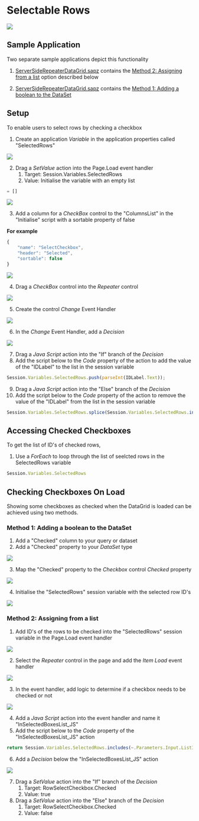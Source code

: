 # Selectable Rows

![](images/SelectedRowsView.gif)

## Sample Application
Two separate sample applications depict this functionality
1. [ServerSideRepeaterDataGrid.sapz](Stadium6/ServerSideRepeaterDataGrid.sapz?raw=true) contains the [Method 2: Assigning from a list](#method-2-assigning-from-a-list) option described below

2. [ServerSideRepeaterDataGrid.sapz](Stadium6/ServerSideRepeaterDataGrid.sapz?raw=true) contains the [Method 1: Adding a boolean to the DataSet](#method-1-adding-a-boolean-to-the-dataset)

## Setup

To enable users to select rows by checking a checkbox

1. Create an application *Variable* in the application properties called "SelectedRows"

![](images/CreateSessionVar.png)

2. Drag a *SetValue* action into the Page.Load event handler
   1. Target: Session.Variables.SelectedRows
   2. Value: Initialise the variable with an empty list
```javascript
= []
```

![](images/RowSelectInitEmptyList.png)

3. Add a column for a *CheckBox* control to the "ColumnsList" in the "Initialise" script with a sortable property of false

**For example**
```javascript
{
	"name": "SelectCheckbox",
	"header": "Selected",
	"sortable": false
}
```

![](images/ColumnsListAdd.png)

4. Drag a *CheckBox* control into the *Repeater* control

![](images/CheckBoxControl.png)

5. Create the control *Change* Event Handler

![](images/RowSelectChangeEvent.png)

6. In the *Change* Event Handler, add a *Decision*

![](images/RowSelectDecision.png)

7. Drag a *Java Script* action into the "If" branch of the *Decision*
8. Add the script below to the *Code* property of the action to add the value of the "IDLabel" to the list in the session variable

```javascript
Session.Variables.SelectedRows.push(parseInt(IDLabel.Text));
```

9. Drag a *Java Script* action into the "Else" branch of the *Decision*
10. Add the script below to the *Code* property of the action to remove the value of the "IDLabel" from the list in the session variable

```javascript
Session.Variables.SelectedRows.splice(Session.Variables.SelectedRows.indexOf(parseInt(IDLabel.Text)), 1);
```

## Accessing Checked Checkboxes
To get the list of ID's of checked rows, 

1. Use a *ForEach* to loop through the list of seelcted rows in the SelectedRows variable
```javascript
Session.Variables.SelectedRows
```

## Checking Checkboxes On Load

Showing some checkboxes as checked when the DataGrid is loaded can be achieved using two methods. 

### Method 1: Adding a boolean to the DataSet

1. Add a "Checked" column to your query or dataset
2. Add a "Checked" property to your *DataSet* type

![](images/CheckedInDataType.png)

3. Map the "Checked" property to the *Checkbox* control *Checked* property

![](images/CheckedMappedToCheckboxProp.png)

4. Initialise the "SelectedRows" session variable with the selected row ID's

![](images/SetSelectedSessionVar.png)

### Method 2: Assigning from a list

1. Add ID's of the rows to be checked into the "SelectedRows" session variable in the Page.Load event handler

![](images/SetSelectedSessionVar.png)

2. Select the *Repeater* control in the page and add the *Item Load* event handler

![](images/RepeaterItemLoadEventHandlerCreate.png)

3. In the event handler, add logic to determine if a checkbox needs to be checked or not

![](images/RepItemAddEventHandlerActions.png)

4. Add a *Java Script* action into the event handler and name it "InSelectedBoxesList_JS"
5. Add the script below to the *Code* property of the "InSelectedBoxesList_JS" action

```javascript
return Session.Variables.SelectedRows.includes(~.Parameters.Input.ListItem.ID);
```

6. Add a *Decision* below the "InSelectedBoxesList_JS" action

![](images/CheckedBoxesDecision.png)

7. Drag a *SetValue* action into the "If" branch of the *Decision*
   1. Target: RowSelectCheckbox.Checked
   2. Value: true
8. Drag a *SetValue* action into the "Else" branch of the *Decision*
   1. Target: RowSelectCheckbox.Checked
   2. Value: false

